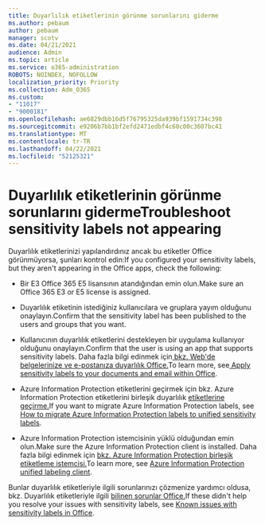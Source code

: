```yaml
---
title: Duyarlılık etiketlerinin görünme sorunlarını giderme
ms.author: pebaum
author: pebaum
manager: scotv
ms.date: 04/21/2021
audience: Admin
ms.topic: article
ms.service: o365-administration
ROBOTS: NOINDEX, NOFOLLOW
localization_priority: Priority
ms.collection: Adm_O365
ms.custom:
- "11017"
- "9000181"
ms.openlocfilehash: ae6829dbb16d5f76795325da939bf1591734c398
ms.sourcegitcommit: e9206b7bb1bf2efd2471edbf4c60c00c3607bc41
ms.translationtype: MT
ms.contentlocale: tr-TR
ms.lasthandoff: 04/22/2021
ms.locfileid: "52125321"
---
```

# <a name="troubleshoot-sensitivity-labels-not-appearing"></a><span data-ttu-id="a18cc-102">Duyarlılık etiketlerinin görünme sorunlarını giderme</span><span class="sxs-lookup"><span data-stu-id="a18cc-102">Troubleshoot sensitivity labels not appearing</span></span>

<span data-ttu-id="a18cc-103">Duyarlılık etiketlerinizi yapılandırdınız ancak bu etiketler Office görünmüyorsa, şunları kontrol edin:</span><span class="sxs-lookup"><span data-stu-id="a18cc-103">If you configured your sensitivity labels, but they aren't appearing in the Office apps, check the following:</span></span>

- <span data-ttu-id="a18cc-104">Bir E3 Office 365 E5 lisansının atandığından emin olun.</span><span class="sxs-lookup"><span data-stu-id="a18cc-104">Make sure an Office 365 E3 or E5 license is assigned.</span></span>

- <span data-ttu-id="a18cc-105">Duyarlılık etiketinin istediğiniz kullanıcılara ve gruplara yayım olduğunu onaylayın.</span><span class="sxs-lookup"><span data-stu-id="a18cc-105">Confirm that the sensitivity label has been published to the users and groups that you want.</span></span>

- <span data-ttu-id="a18cc-106">Kullanıcının duyarlılık etiketlerini destekleyen bir uygulama kullanıyor olduğunu onaylayın.</span><span class="sxs-lookup"><span data-stu-id="a18cc-106">Confirm that the user is using an app that supports sensitivity labels.</span></span> <span data-ttu-id="a18cc-107">Daha fazla bilgi edinmek için[ bkz. Web'de belgelerinize ve e-postanıza duyarlılık Office.](https://go.microsoft.com/fwlink/?linkid=2106446)</span><span class="sxs-lookup"><span data-stu-id="a18cc-107">To learn more, see[ Apply sensitivity labels to your documents and email within Office](https://go.microsoft.com/fwlink/?linkid=2106446).</span></span>

- <span data-ttu-id="a18cc-108">Azure Information Protection etiketlerini geçirmek için bkz. Azure Information Protection etiketlerini birleşik duyarlılık [etiketlerine geçirme.](https://go.microsoft.com/fwlink/?linkid=2106056)</span><span class="sxs-lookup"><span data-stu-id="a18cc-108">If you want to migrate Azure Information Protection labels, see [How to migrate Azure Information Protection labels to unified sensitivity labels](https://go.microsoft.com/fwlink/?linkid=2106056).</span></span>

- <span data-ttu-id="a18cc-109">Azure Information Protection istemcisinin yüklü olduğundan emin olun.</span><span class="sxs-lookup"><span data-stu-id="a18cc-109">Make sure the Azure Information Protection client is installed.</span></span> <span data-ttu-id="a18cc-110">Daha fazla bilgi edinmek için [bkz. Azure Information Protection birleşik etiketleme istemcisi.](https://go.microsoft.com/fwlink/?linkid=2106374)</span><span class="sxs-lookup"><span data-stu-id="a18cc-110">To learn more, see [Azure Information Protection unified labeling client](https://go.microsoft.com/fwlink/?linkid=2106374).</span></span>

<span data-ttu-id="a18cc-111">Bunlar duyarlılık etiketleriyle ilgili sorunlarınızı çözmenize yardımcı oldusa, bkz. Duyarlılık etiketleriyle ilgili [bilinen sorunlar Office.](https://go.microsoft.com/fwlink/?linkid=2106447)</span><span class="sxs-lookup"><span data-stu-id="a18cc-111">If these didn't help you resolve your issues with sensitivity labels, see [Known issues with sensitivity labels in Office](https://go.microsoft.com/fwlink/?linkid=2106447).</span></span>